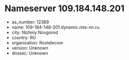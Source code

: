 # Nameserver 109.184.148.201

* as_number: 12389
* name: 109-184-148-201.dynamic.mts-nn.ru.
* city: Nizhniy Novgorod
* country: RU
* organization: Rostelecom
* version: Unknown
* dnssec: Unknown
